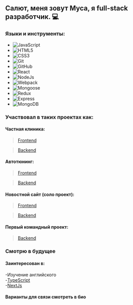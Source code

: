 ## Салют, меня зовут Муса, я full-stack разработчик. 💻

### Языки и инструменты:

- ![JavaScript](https://img.shields.io/badge/-JavaScript-black?logo=javascript&style=social)&nbsp;&nbsp;
- ![HTML5](https://img.shields.io/badge/-HTML5-black?logo=html5&style=social)&nbsp;&nbsp;
- ![CSS3](https://img.shields.io/badge/-CSS3-black?logo=css3&style=social)&nbsp;&nbsp;
- ![Git](https://img.shields.io/badge/-Git-black?logo=git&style=social)&nbsp;&nbsp;
- ![GitHub](https://img.shields.io/badge/-GitHub-black?logo=github&style=social)&nbsp;&nbsp;
- ![React](https://img.shields.io/badge/-React-white?logo=react&style=social)&nbsp;&nbsp;
- ![NodeJs](https://img.shields.io/badge/-Node-white?logo=nodejs&style=social)&nbsp;&nbsp;
- ![Webpack](https://img.shields.io/badge/-Webpack-white?logo=webpack&style=social)&nbsp;&nbsp;
- ![Mongoose](https://img.shields.io/badge/-Mongoose-white?logo=mongoose&style=social)&nbsp;&nbsp;
- ![Redux](https://img.shields.io/badge/-Redux-white?logo=redux&style=social)&nbsp;&nbsp;
- ![Express](https://img.shields.io/badge/-Express-white?logo=express&style=social)&nbsp;&nbsp;
- ![MongoDB](https://img.shields.io/badge/-MongoDB-white?logo=mongodb&style=social)&nbsp;&nbsp;

### Участвовал в таких проектах как:

#### Частная клиника:

> [Frontend](https://github.com/JuniorTIM/hospital-frontend)

> [Backend](https://github.com/JuniorTIM/hospital-backend)

#### Автотюнинг:

> [Frontend](https://github.com/JuniorTIM/auto-tuning-frontend)

> [Backend](https://github.com/JuniorTIM/auto-tuning-backend)

#### Новостной сайт (соло проект):

> [Frontend](https://github.com/JuniorTIM/news-frontend)

> [Backend](https://github.com/JuniorTIM/news-backend)

#### Первый командный проект:

> [Backend](https://github.com/JuniorTIM/first-backend-project)

### Смотрю в будущее

<h4> Заинтересован в: </h4>

-Изучение английского<br/>
-[TypeScript](https://www.typescriptlang.org/)<br/>
-[NextJs](https://nextjs.org/)

#### Варианты для связи смотреть в био
